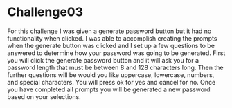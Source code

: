 # Challenge03
For this challenge I was given a generate password button but it had no functionality when clicked.
I was able to accomplish creating the prompts when the generate button was clicked and I set up a few questions to be answered to determine how your password was going to be generated.
First you will click the generate password button and it will ask you for a password length that must be between 8 and 128 characters long. 
Then the further questions will be would you like uppercase, lowercase, numbers, and special characters. You will press ok for yes and cancel for no.
Once you have completed all prompts you will be generated a new password based on your selections.